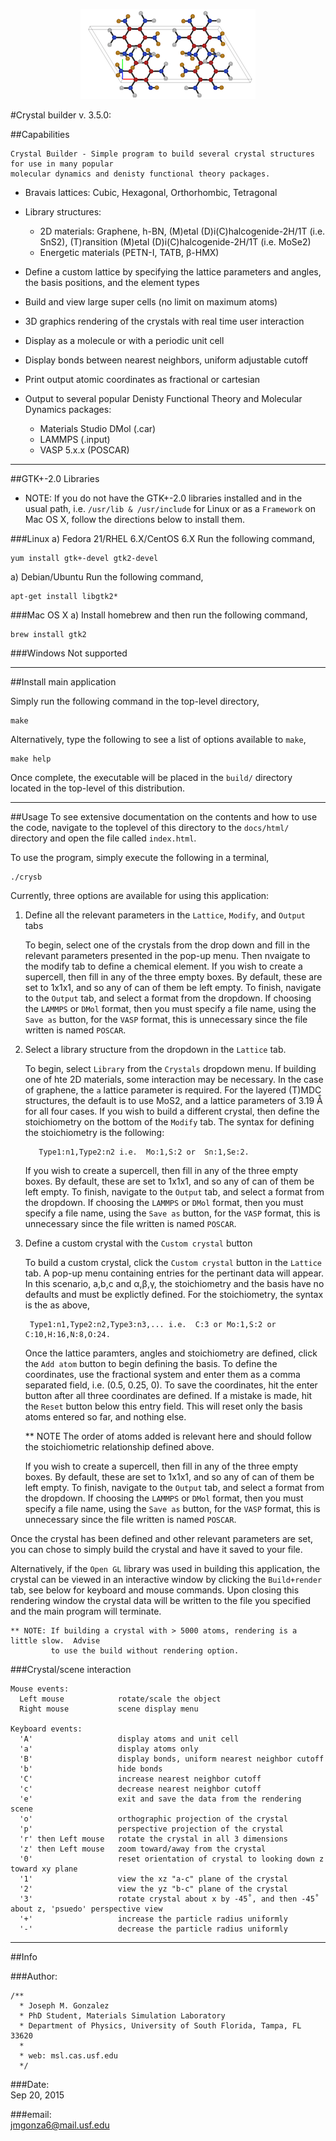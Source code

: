 <p align="center">
  <img src="logos/tatb-white2.png">
</p>
#Crystal builder v. 3.5.0:

##Capabilities

    Crystal Builder - Simple program to build several crystal structures for use in many popular 
    molecular dynamics and denisty functional theory packages.  

- Bravais lattices: Cubic, Hexagonal, Orthorhombic, Tetragonal

- Library structures: 
    - 2D materials: Graphene, h-BN, (M)etal (D)i(C)halcogenide-2H/1T (i.e. SnS2), (T)ransition (M)etal (D)i(C)halcogenide-2H/1T (i.e. MoSe2)
    - Energetic materials (PETN-I, TATB, β-HMX)

- Define a custom lattice by specifying the lattice parameters and angles, the basis positions, and the element types

- Build and view large super cells (no limit on maximum atoms)

- 3D graphics rendering of the crystals with real time user interaction

- Display as a molecule or with a periodic unit cell

- Display bonds between nearest neighbors, uniform adjustable cutoff

- Print output atomic coordinates as fractional or cartesian

- Output to several popular Denisty Functional Theory and Molecular Dynamics packages: 
    - Materials Studio DMol (.car) 
    - LAMMPS (.input) 
    - VASP 5.x.x (POSCAR)  

__________________________________________________________________________________


##GTK+-2.0 Libraries

* NOTE: If you do not have the GTK+-2.0 libraries installed and in the usual
path, i.e. `/usr/lib & /usr/include` for Linux or as a `Framework` on Mac OS X,
follow the directions below to install them.

###Linux
a) Fedora 21/RHEL 6.X/CentOS 6.X
Run the following command,

	yum install gtk+-devel gtk2-devel


a) Debian/Ubuntu
Run the following command,

	apt-get install libgtk2*


###Mac OS X
a) Install homebrew and then run the following command,

	brew install gtk2


###Windows
Not supported

__________________________________________________________________________________


##Install main application


Simply run the following command in the top-level directory,

	make 

Alternatively, type the following to see a list of options available to `make`,

    make help

Once complete, the executable will be placed in the `build/` directory
located in the top-level of this distribution.

__________________________________________________________________________________

##Usage
To see extensive documentation on the contents and how to use the code, navigate to the toplevel of this directory to the `docs/html/` directory and open the file called `index.html`.

To use the program, simply execute the following in a terminal,
	
	./crysb  


Currently, three options are available for using this application:

1) Define all the relevant parameters in the `Lattice`, `Modify`, and `Output` tabs

    To begin, select one of the crystals from the drop down and fill in the relevant parameters
    presented in the pop-up menu.  Then nvaigate to the modify tab to define a chemical element. 
    If you wish to create a supercell, then fill in any of the three empty boxes.  By default, 
    these are set to 1x1x1, and so any of can of them be left empty.  To finish, navigate to the 
    `Output` tab, and select a format from the dropdown. If choosing the `LAMMPS` or `DMol` 
    format, then you must specify a file name, using the `Save as` button, for the `VASP` format, 
    this is unnecessary since the file written is named `POSCAR`.


2) Select a library structure from the dropdown in the `Lattice` tab.

    To begin, select `Library` from the `Crystals` dropdown menu.  If building one of hte 2D 
    materials, some interaction may be necessary.  In the case of graphene, the `a` lattice 
    parameter is required.  For the layered (T)MDC structures, the default is to use MoS2, and 
    a lattice parameters of 3.19 Å for all four cases.  If you wish to build a different crystal, 
    then define the stoichiometry on the bottom of the `Modify` tab.  The syntax for defining the 
    stoichiometry is the following:

          Type1:n1,Type2:n2 i.e.  Mo:1,S:2 or  Sn:1,Se:2.

    If you wish to create a supercell, then fill in any of the three empty boxes.  By default, 
    these are set to 1x1x1, and so any of can of them be left empty.  To finish, navigate to the 
    `Output` tab, and select a format from the dropdown. If choosing the `LAMMPS` or `DMol` format, 
    then you must specify a file name, using the `Save as` button, for the `VASP` format, this is 
    unnecessary since the file written is named `POSCAR`.


3) Define a custom crystal with the `Custom crystal` button

    To build a custom crystal, click the `Custom crystal` button in the `Lattice` tab.  A pop-up 
    menu containing entries for the pertinant data will appear. In this scenario, a,b,c and  α,β,γ,
    the stoichiometry and the basis have no defaults and must be explictly defined.  For the 
    stoichiometry, the syntax is the as above,

        Type1:n1,Type2:n2,Type3:n3,... i.e.  C:3 or Mo:1,S:2 or  C:10,H:16,N:8,O:24.    

    Once the lattice paramters, angles and stoichiometry are defined, click the `Add atom` button 
    to begin defining the basis.  To define the coordinates, use the fractional system and enter 
    them as a comma separated field, i.e. (0.5, 0.25, 0).  To save the coordinates, hit the enter 
    button after all three coordinates are defined.  If a mistake is made, hit the `Reset` button 
    below this entry field.  This will reset only the basis atoms entered so far, and nothing else. 

    ** NOTE The order of atoms added is relevant here and should follow the 
            stoichiometric relationship defined above.

    If you wish to create a supercell, then fill in any of the three empty boxes.  By default, these 
    are set to 1x1x1, and so any of can of them be left empty.  To finish, navigate to the `Output` 
    tab, and select a format from the dropdown. If choosing the `LAMMPS` or `DMol` format, then you 
    must specify a file name, using the `Save as` button, for the `VASP` format, this is unnecessary 
    since the file written is named `POSCAR`.


Once the crystal has been defined and other relevant parameters are set, you can chose to simply build the crystal and have it saved to your file.

Alternatively, if the `Open GL` library was used in building this application, the crystal can be viewed in an interactive window by clicking the `Build+render` tab, see below for keyboard and mouse commands.  Upon closing this rendering window the crystal data will be written to the file you specified and the main program will terminate.



    ** NOTE: If building a crystal with > 5000 atoms, rendering is a little slow.  Advise
             to use the build without rendering option.


###Crystal/scene interaction


    Mouse events:
      Left mouse            rotate/scale the object
      Right mouse           scene display menu
  
    Keyboard events:
      'A'                   display atoms and unit cell
      'a'                   display atoms only
      'B'                   display bonds, uniform nearest neighbor cutoff
      'b'                   hide bonds
      'C'                   increase nearest neighbor cutoff
      'c'                   decrease nearest neighbor cutoff
      'e'                   exit and save the data from the rendering scene
      'o'                   orthographic projection of the crystal
      'p'                   perspective projection of the crystal
      'r' then Left mouse   rotate the crystal in all 3 dimensions
      'z' then Left mouse   zoom toward/away from the crystal
      '0'                   reset orientation of crystal to looking down z toward xy plane
      '1'                   view the xz "a-c" plane of the crystal
      '2'                   view the yz "b-c" plane of the crystal
      '3'                   rotate crystal about x by -45˚, and then -45˚ about z, 'psuedo' perspective view
      '+'                   increase the particle radius uniformly
      '-'                   decrease the particle radius uniformly

__________________________________________________________________________________

##Info

###Author: 

    /**
      * Joseph M. Gonzalez
      * PhD Student, Materials Simulation Laboratory
      * Department of Physics, University of South Florida, Tampa, FL 33620
      *
      * web: msl.cas.usf.edu
      */


###Date:   
Sep 20, 2015

###email:  
jmgonza6@mail.usf.edu


